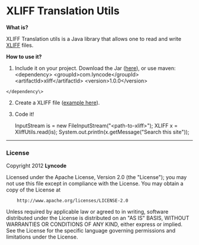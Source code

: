 XLIFF Translation Utils
=======================

**What is?**

XLIFF Translation utils is a Java library that allows one to read and write
[XLIFF](http://docs.oasis-open.org/xliff/xliff-core/xliff-core.html) files.

**How to use it?**

1.   Include it on your project. Download the Jar
([here](http://link_here.please)), or use maven:
	<dependency\>
		<groupId\>com.lyncode</groupId\>
		<artifactId\>xliff</artifactId\>
		<version\>1.0.0</version\>

	</dependency\>

2.  Create a XLIFF file ([example
here](https://github.com/lyncode/xliff-translate/blob/master/sample/example1.xliff)).

3.  Code it!

	InputStream is = new FileInputStream("\<path-to-xliff\>");
	XLIFF x = XliffUtils.read(is);
	System.out.println(x.getMessage("Search this site"));

-----------------

### License

Copyright 2012 **Lyncode**

Licensed under the Apache License, Version 2.0 (the "License");  you may not use
this file except in compliance with the License. You may obtain a copy of the
License at

        http://www.apache.org/licenses/LICENSE-2.0

Unless required by applicable law or agreed to in writing, software distributed
under the License is distributed on an "AS IS" BASIS, WITHOUT WARRANTIES OR
CONDITIONS OF ANY KIND, either express or implied. See the License for the
specific language governing permissions and limitations under the License.
